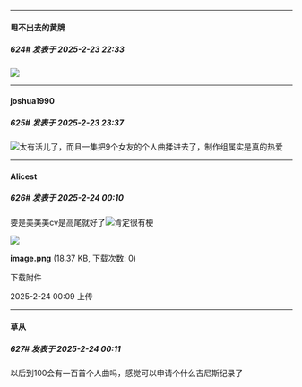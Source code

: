 ﻿
*****

####  甩不出去的黄牌  
##### 624#       发表于 2025-2-23 22:33

<img src="https://static.saraba1st.com/image/smiley/face2017/077.png" referrerpolicy="no-referrer">


*****

####  joshua1990  
##### 625#       发表于 2025-2-23 23:37

<img src="https://static.saraba1st.com/image/smiley/face2017/066.png" referrerpolicy="no-referrer">太有活儿了，而且一集把9个女友的个人曲揉进去了，制作组属实是真的热爱


*****

####  Alicest  
##### 626#       发表于 2025-2-24 00:10

要是美美美cv是高尾就好了<img src="https://static.saraba1st.com/image/smiley/face2017/076.png" referrerpolicy="no-referrer">肯定很有梗

<img src="https://img.saraba1st.com/forum/202502/24/000956goi2ggssiqh34ues.png" referrerpolicy="no-referrer">

<strong>image.png</strong> (18.37 KB, 下载次数: 0)

下载附件

2025-2-24 00:09 上传

*****

####  草从  
##### 627#       发表于 2025-2-24 00:11

以后到100会有一百首个人曲吗，感觉可以申请个什么吉尼斯纪录了

